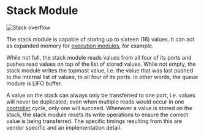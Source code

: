 # Stack Module

![Stack overflow](item:tis3d:module_stack)

The stack module is capable of storing up to sixteen (16) values. It can act as expanded memory for [execution modules](module_execution.md), for example.

While not full, the stack module reads values from all four of its ports and pushes read values on top of the list of stored values. While not empty, the stack module writes the topmost value, i.e. the value that was last pushed to the internal list of values, to all four of its ports. In other words, the queue module is LIFO buffer.

A value on the stack can always only be transferred to one port, i.e. values will never be duplicated; even when multiple reads would occur in one [controller](../block/controller.md) cycle, only one will succeed. Whenever a value is stored on the stack, the stack module resets its write operations to ensure the correct value is being transferred. The specific timings resulting from this are vendor specific and an implementation detail. 

